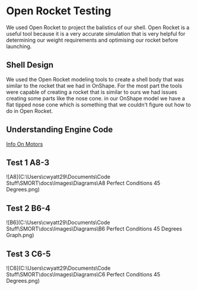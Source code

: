 # Open Rocket Testing

We used Open Rocket to project the balistics of our shell. Open Rocket is a useful tool because it is a very accurate simulation that is very helpful for determining our weight requirements and optimising our rocket before launching. 

## Shell Design

We used the Open Rocket modeling tools to create a shell body that was similar to the rocket that we had in OnShape. For the most part the tools were capable of creating a rocket that is similar to ours we had issues creating some parts like the nose cone. in our OnShape model we have a flat tipped nose cone which is something that we couldn't figure out how to do in Open Rocket.

## Understanding Engine Code

[Info On Motors](https://www.apogeerockets.com/Rocket_Motors/Estes_Motors/18mm_Motors/Estes_Motors_A8-3#:~:text=The%20first%20number%20after%20the,during%20the%20entire%20burn%20time.) 

## Test 1 A8-3
![A8](C:\Users\cwyatt29\Documents\Code Stuff\SMORT\docs\Images\Diagrams\A8 Perfect Conditions 45 Degrees.png)
## Test 2 B6-4
![B6](C:\Users\cwyatt29\Documents\Code Stuff\SMORT\docs\Images\Diagrams\B6 Perfect Conditions 45 Degrees Graph.png)
## Test 3 C6-5
![C6](C:\Users\cwyatt29\Documents\Code Stuff\SMORT\docs\Images\Diagrams\C6 Perfect Conditions 45 Degrees.png)